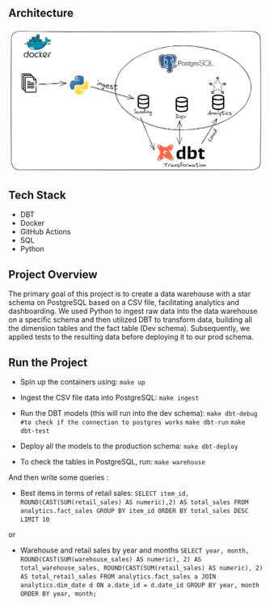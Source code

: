 ## Architecture 
![architecture.png](assets/architecture.png)

## Tech Stack 
* DBT 
* Docker
* GitHub Actions 
* SQL
* Python 

## Project Overview 
The primary goal of this project is to create a data warehouse with a star schema on PostgreSQL based on a CSV file, facilitating analytics and dashboarding. We used Python to ingest raw data into the data warehouse on a specific schema and then utilized DBT to transform data, building all the dimension tables and the fact table (Dev schema). Subsequently, we applied tests to the resulting data before deploying it to our prod schema.

## Run the Project 
* Spin up the containers using: 
```make up```
 
* Ingest the CSV file data into PostgreSQL:
```make ingest```

* Run the DBT models (this will run into the dev schema):
```make dbt-debug  #to check if the connection to postgres works```
```make dbt-run```
```make dbt-test```

* Deploy all the models to the production schema:
```make dbt-deploy```

* To check the tables in PostgreSQL, run:
```make warehouse```

And then write some queries : 
* Best items in terms of retail sales:
```SELECT item_id, ROUND(CAST(SUM(retail_sales) AS numeric),2) AS total_sales FROM analytics.fact_sales GROUP BY item_id ORDER BY total_sales DESC LIMIT 10```

or 

* Warehouse and retail sales by year and months 
```SELECT year, month, ROUND(CAST(SUM(warehouse_sales) AS numeric), 2) AS total_warehouse_sales, ROUND(CAST(SUM(retail_sales) AS numeric), 2) AS total_retail_sales FROM analytics.fact_sales a JOIN analytics.dim_date d ON a.date_id = d.date_id GROUP BY year, month ORDER BY year, month;```








